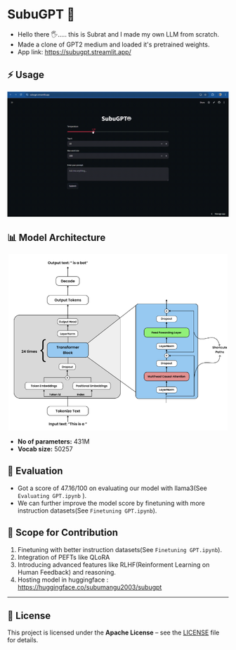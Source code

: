# SubuGPT 🤖
- Hello there 🖐️..... this is Subrat and I made my own LLM from scratch.
- Made a clone of GPT2 medium and loaded it's pretrained weights.
- App link: https://subugpt.streamlit.app/


## ⚡ Usage
<p align="center"><img src="Images/Screen Recording 2025-09-09 160445.gif" width="750" height=""></p>

## 📊 Model Architecture

<p align="center"><img src="Images/Screenshot 2025-09-09 155249.png" width="500" height=""></p>

- **No of parameters:** 431M
- **Vocab size:** 50257

## 🧪 Evaluation

- Got a score of 47.16/100 on evaluating our model with llama3(See `Evaluating GPT.ipynb` ).
- We can further improve the model score by finetuning with more instruction datasets(See `Finetuning GPT.ipynb`).


## 🤝 Scope for Contribution
1. Finetuning with better instruction datasets(See `Finetuning GPT.ipynb`).
2. Integration of PEFTs like QLoRA
3. Introducing advanced features like RLHF(Reinforment Learning on Human Feedback) and reasoning.
4. Hosting model in huggingface : https://huggingface.co/subumangu2003/subugpt
---

## 📜 License

This project is licensed under the **Apache License** – see the [LICENSE](LICENSE) file for details.


